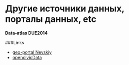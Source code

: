 Другие источники данных, порталы данных, etc
========
**Data-atlas DUE2014**

###Links
- [geo-portal Nevskiy](http://www.geoportal-nevsky.spbu.ru/maps.html)
- [opencivicData](http://opencivicdata.org/)
